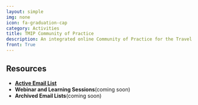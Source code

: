 ```yaml
---
layout: simple
img: none
icon: fa-graduation-cap
category: Activities
title: TMIP Community of Practice
description: An integrated online Community of Practice for the Travel Model Improvement Program (TMIP).
front: True
---
```


## Resources
 - [**Active Email List**](https://tmip.zephyrtransport.org/scripts/wa-ZEPHYRTRANS.exe?INDEX)
 - **Webinar and Learning Sessions**(coming soon)
 - **Archived Email Lists**(coming soon)
